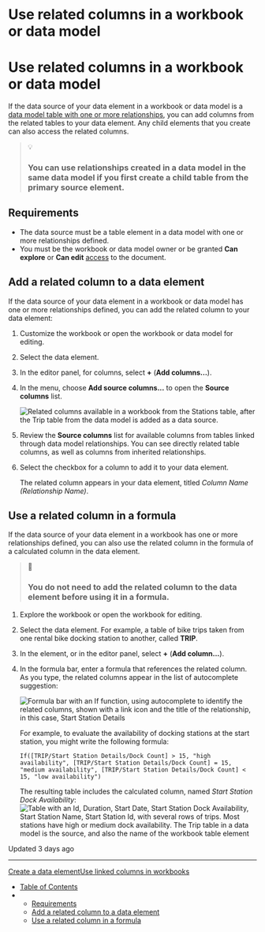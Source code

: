 # Use related columns in a workbook or data model

# Use related columns in a workbook or data model

If the data source of your data element in a workbook or data model is a [data model table with one or more relationships](/docs/define-relationships-in-data-models), you can add columns from the related tables to your data element. Any child elements that you create can also access the related columns.

> 💡
>
> ### You can use relationships created in a data model in the same data model if you first create a child table from the primary source element.

## Requirements

* The data source must be a table element in a data model with one or more relationships defined.
* You must be the workbook or data model owner or be granted **Can explore** or **Can edit** [access](/docs/folder-and-document-permissions) to the document.

## Add a related column to a data element

If the data source of your data element in a workbook or data model has one or more relationships defined, you can add the related column to your data element:

1. Customize the workbook or open the workbook or data model for editing.
2. Select the data element.
3. In the editor panel, for columns, select **+** (**Add columns...**).
4. In the menu, choose **Add source columns...** to open the **Source columns** list.

   ![Related columns available in a workbook from the Stations table, after the Trip table from the data model is added as a data source.](https://files.readme.io/910f668d28a67aa902675f0aa4737b87b63ffedcd92163fad0d59e67033d1bce-dm-rel-src-column.png)
5. Review the **Source columns** list for available columns from tables linked through data model relationships. You can see directly related table columns, as well as columns from inherited relationships.
6. Select the checkbox for a column to add it to your data element.

   The related column appears in your data element, titled *Column Name (Relationship Name)*.

## Use a related column in a formula

If the data source of your data element in a workbook has one or more relationships defined, you can also use the related column in the formula of a calculated column in the data element.

> 📘
>
> ### You do not need to add the related column to the data element before using it in a formula.

1. Explore the workbook or open the workbook for editing.
2. Select the data element. For example, a table of bike trips taken from one rental bike docking station to another, called **TRIP**.
3. In the element, or in the editor panel, select **+** (**Add column...**).
4. In the formula bar, enter a formula that references the related column. As you type, the related columns appear in the list of autocomplete suggestion:

   ![Formula bar with an If function, using autocomplete to identify the related columns, shown with a link icon and the title of the relationship, in this case, Start Station Details](https://files.readme.io/1d44a0ada1842a8cc8e9dec051b29abdf5ba111b054e0f8af7f41704a9eed352-dm-formula-auto.png)

   For example, to evaluate the availability of docking stations at the start station, you might write the following formula:

   ```
   If([TRIP/Start Station Details/Dock Count] > 15, "high availability", [TRIP/Start Station Details/Dock Count] = 15, "medium availability", [TRIP/Start Station Details/Dock Count] < 15, "low availability")
   ```

   The resulting table includes the calculated column, named *Start Station Dock Availability*:  
   ![Table with an Id, Duration, Start Date, Start Station Dock Availability, Start Station Name, Start Station Id, with several rows of trips. Most stations have high or medium dock availability. The Trip table in a data model is the source, and also the name of the workbook table element](https://files.readme.io/77a045d38b587c5fc1cbe87d3091c90854da8a75273a77a3bd02aee757d629a0-Screenshot_2025-03-26_at_5.45.43_PM.png)

Updated 3 days ago

---

[Create a data element](/docs/create-a-data-element)[Use linked columns in workbooks](/docs/use-linked-columns-in-workbooks)

* [Table of Contents](#)
* + [Requirements](#requirements)
  + [Add a related column to a data element](#add-a-related-column-to-a-data-element)
  + [Use a related column in a formula](#use-a-related-column-in-a-formula)